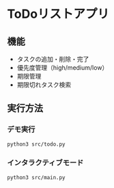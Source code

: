 # ToDoリストアプリ

## 機能
- タスクの追加・削除・完了
- 優先度管理（high/medium/low）
- 期限管理
- 期限切れタスク検索

## 実行方法

### デモ実行
```bash
python3 src/todo.py
```

### インタラクティブモード
```bash
python3 src/main.py
```
